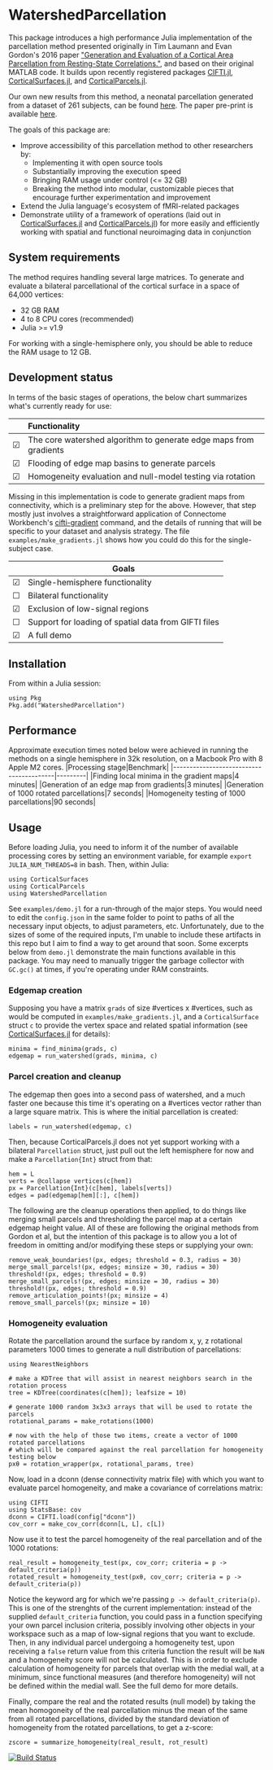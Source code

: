 # WatershedParcellation
This package introduces a high performance Julia implementation of the parcellation method presented originally in Tim Laumann and Evan Gordon's 2016 paper ["Generation and Evaluation of a Cortical Area Parcellation from Resting-State Correlations."](https://pubmed.ncbi.nlm.nih.gov/25316338/), and based on their original MATLAB code. It builds upon recently registered packages [CIFTI.jl](https://github.com/myersm0/CIFTI.jl), [CorticalSurfaces.jl](https://github.com/myersm0/CorticalSurfaces.jl), and [CorticalParcels.jl](https://github.com/myersm0/CorticalParcels.jl).

Our own new results from this method, a neonatal parcellation generated from a dataset of 261 subjects, can be found [here](https://github.com/myersm0/Myers-Labonte_parcellation). The paper pre-print is available [here](https://www.biorxiv.org/content/10.1101/2023.11.10.566629v1).

The goals of this package are:

- Improve accessibility of this parcellation method to other researchers by:
	- Implementing it with open source tools
	- Substantially improving the execution speed
	- Bringing RAM usage under control (<= 32 GB)
	- Breaking the method into modular, customizable pieces that encourage further experimentation and improvement
- Extend the Julia language's ecosystem of fMRI-related packages
- Demonstrate utility of a framework of operations (laid out in [CorticalSurfaces.jl](https://github.com/myersm0/CorticalSurfaces.jl) and [CorticalParcels.jl](https://github.com/myersm0/CorticalParcels.jl)) for more easily and efficiently working with spatial and functional neuroimaging data in conjunction

## System requirements
The method requires handling several large matrices. To generate and evaluate a bilateral parcellational of the cortical surface in a space of 64,000 vertices:
- 32 GB RAM
- 4 to 8 CPU cores (recommended)
- Julia >= v1.9

For working with a single-hemisphere only, you should be able to reduce the RAM usage to 12 GB.

## Development status
In terms of the basic stages of operations, the below chart summarizes what's currently ready for use:

| |Functionality|
|-|:----------------------------------------------------------------|
|☑|The core watershed algorithm to generate edge maps from gradients|
|☑|Flooding of edge map basins to generate parcels|
|☑|Homogeneity evaluation and null-model testing via rotation|

Missing in this implementation is code to generate gradient maps from connectivity, which is a preliminary step for the above. However, that step mostly just involves a straightforward application of Connectome Workbench's [cifti-gradient](https://humanconnectome.org/software/workbench-command/-cifti-gradient) command, and the details of running that will be specific to your dataset and analysis strategy. The file `examples/make_gradients.jl` shows how you could do this for the single-subject case.

| |Goals|
|-|----------------------------------------------------|
|☑|Single-hemisphere functionality|
|☐|Bilateral functionality|
|☑|Exclusion of low-signal regions|
|☐|Support for loading of spatial data from GIFTI files|
|☑|A full demo|

## Installation
From within a Julia session:
```
using Pkg
Pkg.add("WatershedParcellation")
```

## Performance
Approximate execution times noted below were achieved in running the methods on a single hemisphere in 32k resolution, on a Macbook Pro with 8 Apple M2 cores.
|Processing stage|Benchmark|
|-----------------------------------------|---------|
|Finding local minima in the gradient maps|4 minutes|
|Generation of an edge map from gradients|3 minutes|
|Generation of 1000 rotated parcellations|7 seconds|
|Homogeneity testing of 1000 parcellations|90 seconds|

## Usage
Before loading Julia, you need to inform it of the number of available processing cores by setting an environment variable, for example `export JULIA_NUM_THREADS=8` in bash. Then, within Julia:
```
using CorticalSurfaces
using CorticalParcels
using WatershedParcellation
```

See `examples/demo.jl` for a run-through of the major steps. You would need to edit the `config.json` in the same folder to point to paths of all the necessary input objects, to adjust parameters, etc. Unfortunately, due to the sizes of some of the required inputs, I'm unable to include these artifacts in this repo but I aim to find a way to get around that soon. Some excerpts below from `demo.jl` demonstrate the main functions available in this package. You may need to manually trigger the garbage collector with `GC.gc()` at times, if you're operating under RAM constraints.

### Edgemap creation
Supposing you have a matrix `grads` of size #vertices x #vertices, such as would be computed in `examples/make_gradients.jl`, and a `CorticalSurface` struct `c` to provide the vertex space and related spatial information (see [CorticalSurfaces.jl](https://github.com/myersm0/CorticalSurfaces.jl) for details):
```
minima = find_minima(grads, c)
edgemap = run_watershed(grads, minima, c)
```

### Parcel creation and cleanup
The edgemap then goes into a second pass of watershed, and a much faster one because this time it's operating on a #vertices vector rather than a large square matrix. This is where the initial parcellation is created:
```
labels = run_watershed(edgemap, c)
```

Then, because CorticalParcels.jl does not yet support working with a bilateral `Parcellation` struct, just pull out the left hemisphere for now and make a `Parcellation{Int}` struct from that:
```
hem = L
verts = @collapse vertices(c[hem])
px = Parcellation{Int}(c[hem], labels[verts])
edges = pad(edgemap[hem][:], c[hem])
```

The following are the cleanup operations then applied, to do things like merging small parcels and thresholding the parcel map at a certain edgemap height value. All of these are following the original methods from Gordon et al, but the intention of this package is to allow you a lot of freedom in omitting and/or modifying these steps or supplying your own:
```
remove_weak_boundaries!(px, edges; threshold = 0.3, radius = 30)
merge_small_parcels!(px, edges; minsize = 30, radius = 30)
threshold!(px, edges; threshold = 0.9)
merge_small_parcels!(px, edges; minsize = 30, radius = 30)
threshold!(px, edges; threshold = 0.9)
remove_articulation_points!(px; minsize = 4)
remove_small_parcels!(px; minsize = 10)
```

### Homogeneity evaluation
Rotate the parcellation around the surface by random x, y, z rotational parameters 1000 times to generate a null distribution of parcellations:
```
using NearestNeighbors

# make a KDTree that will assist in nearest neighbors search in the rotation process
tree = KDTree(coordinates(c[hem]); leafsize = 10)

# generate 1000 random 3x3x3 arrays that will be used to rotate the parcels
rotational_params = make_rotations(1000)

# now with the help of those two items, create a vector of 1000 rotated parcellations
# which will be compared against the real parcellation for homogeneity testing below
pxθ = rotation_wrapper(px, rotational_params, tree)
```

Now, load in a dconn (dense connectivity matrix file) with which you want to evaluate parcel homogeneity, and make a covariance of correlations matrix:
```
using CIFTI
using StatsBase: cov
dconn = CIFTI.load(config["dconn"])
cov_corr = make_cov_corr(dconn[L, L], c[L])
```

Now use it to test the parcel homogeneity of the real parcellation and of the 1000 rotations:
```
real_result = homogeneity_test(px, cov_corr; criteria = p -> default_criteria(p))
rotated_result = homogeneity_test(pxθ, cov_corr; criteria = p -> default_criteria(p))
```

Notice the keyword arg for which we're passing `p -> default_criteria(p)`. This is one of the strenghts of the current implementation: instead of the supplied `default_criteria` function, you could pass in a function specifying your own parcel inclusion criteria, possibly involving other objects in your workspace such as a map of low-signal regions that you want to exclude. Then, in any individual parcel undergoing a homogeneity test, upon receiving a `false` return value from this criteria function the result will be `NaN` and a homogeneity score will not be calculated. This is in order to exclude calculation of homogeneity for parcels that overlap with the medial wall, at a minimum, since functional measures (and therefore homogeneity) will not be defined within the medial wall. See the full demo for more details.

Finally, compare the real and the rotated results (null model) by taking the mean homogoneity of the real parcellation minus the mean of the same from all rotated parcellations, divided by the standard deviation of homogeneity from the rotated parcellations, to get a z-score:
```
zscore = summarize_homogeneity(real_result, rot_result)
```


[![Build Status](https://github.com/myersm0/WatershedParcellation.jl/actions/workflows/CI.yml/badge.svg?branch=main)](https://github.com/myersm0/WatershedParcellation.jl/actions/workflows/CI.yml?query=branch%3Amain)
